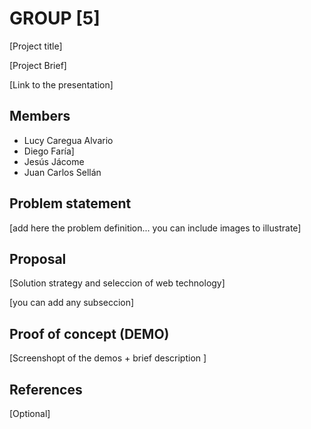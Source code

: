 # GROUP [5]

[Project title]

[Project Brief]

[Link to the presentation]

## Members

 - Lucy Caregua Alvario
 - Diego Faría]
 - Jesús Jácome​
 - Juan Carlos Sellán



## Problem statement

[add here the problem definition... you can include images to illustrate]


## Proposal

[Solution strategy and seleccion of web technology]

[you can add any subseccion]


## Proof of concept (DEMO)

[Screenshopt of the demos + brief description ]


## References

[Optional]
